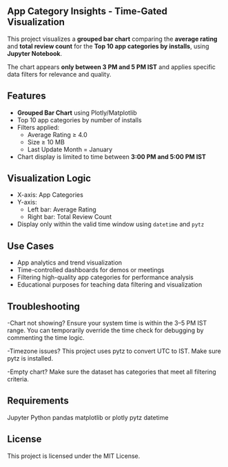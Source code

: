 ## App Category Insights - Time-Gated Visualization 

This project visualizes a **grouped bar chart** comparing the **average rating** and **total review count** for the **Top 10 app categories by installs**, using **Jupyter Notebook**.

The chart appears **only between 3 PM and 5 PM IST** and applies specific data filters for relevance and quality.

## Features

- **Grouped Bar Chart** using Plotly/Matplotlib
- Top 10 app categories by number of installs
- Filters applied:
  - Average Rating ≥ 4.0
  - Size ≥ 10 MB
  - Last Update Month = January
- Chart display is limited to time between **3:00 PM and 5:00 PM IST**

## Visualization Logic

- X-axis: App Categories
- Y-axis: 
  - Left bar: Average Rating
  - Right bar: Total Review Count
- Display only within the valid time window using `datetime` and `pytz`

## Use Cases

- App analytics and trend visualization
- Time-controlled dashboards for demos or meetings
- Filtering high-quality app categories for performance analysis
- Educational purposes for teaching data filtering and visualization

## Troubleshooting
-Chart not showing?
Ensure your system time is within the 3–5 PM IST range. You can temporarily override the time check for debugging by commenting the time logic.

-Timezone issues?
This project uses pytz to convert UTC to IST. Make sure pytz is installed.

-Empty chart?
Make sure the dataset has categories that meet all filtering criteria.

##  Requirements
Jupyter
Python
pandas
matplotlib or plotly
pytz
datetime

## License
This project is licensed under the MIT License.

